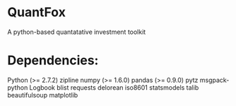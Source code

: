 QuantFox
========

A python-based quantatative investment toolkit


Dependencies:
=============

Python (>= 2.7.2) 
zipline 
numpy (>= 1.6.0) 
pandas (>= 0.9.0) 
pytz 
msgpack-python 
Logbook 
blist 
requests 
delorean 
iso8601 
statsmodels 
talib 
beautifulsoup 
matplotlib 
